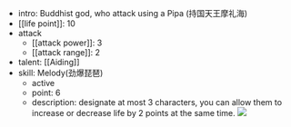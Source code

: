 - intro: Buddhist god, who attack using a Pipa (持国天王摩礼海)
- [[life point]]: 10
- attack
  - [[attack power]]: 3
  - [[attack range]]: 2
- talent: [[Aiding]]
- skill: Melody(劲爆琵琶) 
	- active 
	- point: 6 
	- description: designate at most 3 characters, you can allow them to increase or decrease life by 2 points at the same time.
  ![](https://imgsa.baidu.com/forum/w%3D580/sign=dd4db163aeec08fa260013af69ef3d4d/5876ae99a9014c0844483d79047b02087af4f449.jpg)
